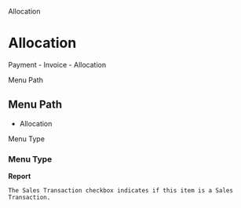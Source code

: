 
Allocation
# Allocation


Payment - Invoice - Allocation

Menu Path
## Menu Path



- Allocation

Menu Type
### Menu Type

**Report**

```
The Sales Transaction checkbox indicates if this item is a Sales Transaction.
```
